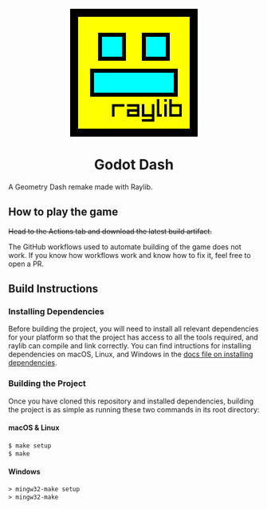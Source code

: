 <p align="center">
    <img src="assets/logo/raylib_dash-color.png" align="center" width="256"></img>
    <h1 align="center">Godot Dash</h1>
</p>

A Geometry Dash remake made with Raylib.

## How to play the game

~~Head to the Actions tab and download the latest build artifact.~~

The GitHub workflows used to automate building of the game does not work. If you know how workflows work and know how to fix it, feel free to open a PR.

## Build Instructions

### Installing Dependencies

Before building the project, you will need to install all relevant dependencies for your platform so that the project has access to all the tools required, and raylib can compile and link correctly. You can find intructions for installing dependencies on macOS, Linux, and Windows in the [docs file on installing dependencies](docs/InstallingDependencies.md).

### Building the Project

Once you have cloned this repository and installed dependencies, building the project is as simple as running these two commands in its root directory:

#### macOS & Linux

```console
$ make setup
$ make
```

#### Windows

```console
> mingw32-make setup
> mingw32-make
```
